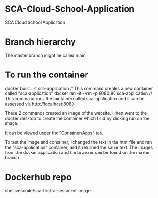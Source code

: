# SCA-Cloud-School-Application
SCA Cloud School Application

# Branch hierarchy
The master branch might be called main

# To run the container
docker build . -t sca-application // This command creates a new container called "sca-application"
docker run -it --rm -p 8080:80 sca-application // This command runs the container called sca-application and it can be assessed via http://localhost:8080 

These 2 commands created an image of the website. I then went to the docker desktop to create the container which I did by clicking run on the image.

It can be viewed under the "Container/Apps" tab.

To test the image and container, I changed the text in the html file and ran the "sca-application" container, and it returned the same text. The images from the docker application and the browser can be found on the master branch

# Dockerhub repo
shelovescode/sca-first-assessment-image
